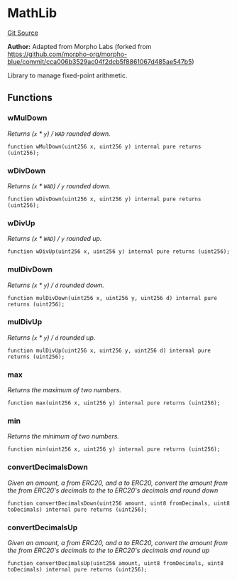 # MathLib
[Git Source](https://github.com/Level-Money/contracts/blob/6210538f7de83f92b07f38679d7d19520c984a03/src/v2/common/libraries/MathLib.sol)

**Author:**
Adapted from Morpho Labs (forked from https://github.com/morpho-org/morpho-blue/commit/cca006b3529ac04f2dcb5f8861067d485ae547b5)

Library to manage fixed-point arithmetic.


## Functions
### wMulDown

*Returns (`x` * `y`) / `WAD` rounded down.*


```solidity
function wMulDown(uint256 x, uint256 y) internal pure returns (uint256);
```

### wDivDown

*Returns (`x` * `WAD`) / `y` rounded down.*


```solidity
function wDivDown(uint256 x, uint256 y) internal pure returns (uint256);
```

### wDivUp

*Returns (`x` * `WAD`) / `y` rounded up.*


```solidity
function wDivUp(uint256 x, uint256 y) internal pure returns (uint256);
```

### mulDivDown

*Returns (`x` * `y`) / `d` rounded down.*


```solidity
function mulDivDown(uint256 x, uint256 y, uint256 d) internal pure returns (uint256);
```

### mulDivUp

*Returns (`x` * `y`) / `d` rounded up.*


```solidity
function mulDivUp(uint256 x, uint256 y, uint256 d) internal pure returns (uint256);
```

### max

*Returns the maximum of two numbers.*


```solidity
function max(uint256 x, uint256 y) internal pure returns (uint256);
```

### min

*Returns the minimum of two numbers.*


```solidity
function min(uint256 x, uint256 y) internal pure returns (uint256);
```

### convertDecimalsDown

*Given an amount, a from ERC20, and a to ERC20, convert the amount from the from ERC20's decimals to the to ERC20's decimals and round down*


```solidity
function convertDecimalsDown(uint256 amount, uint8 fromDecimals, uint8 toDecimals) internal pure returns (uint256);
```

### convertDecimalsUp

*Given an amount, a from ERC20, and a to ERC20, convert the amount from the from ERC20's decimals to the to ERC20's decimals and round up*


```solidity
function convertDecimalsUp(uint256 amount, uint8 fromDecimals, uint8 toDecimals) internal pure returns (uint256);
```

